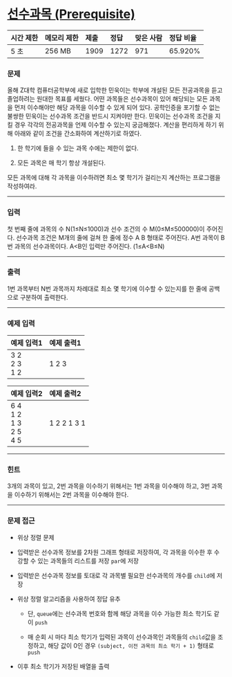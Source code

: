 # [선수과목 (Prerequisite)](https://www.acmicpc.net/problem/14567)

<div align = center>

| 시간 제한 | 메모리 제한 | 제출 | 정답 | 맞은 사람 | 정답 비율 |
| :-------- | :---------- | :--- | :--- | :-------- | :-------- |
| 5 초      | 256 MB      | 1909 | 1272 | 971       | 65.920%   |

</div>

### 문제

올해 Z대학 컴퓨터공학부에 새로 입학한 민욱이는 학부에 개설된 모든 전공과목을 듣고 졸업하려는 원대한 목표를 세웠다. 어떤 과목들은 선수과목이 있어 해당되는 모든 과목을 먼저 이수해야만 해당 과목을 이수할 수 있게 되어 있다. 공학인증을 포기할 수 없는 불쌍한 민욱이는 선수과목 조건을 반드시 지켜야만 한다. 민욱이는 선수과목 조건을 지킬 경우 각각의 전공과목을 언제 이수할 수 있는지 궁금해졌다. 계산을 편리하게 하기 위해 아래와 같이 조건을 간소화하여 계산하기로 하였다.

  1. 한 학기에 들을 수 있는 과목 수에는 제한이 없다.

  2. 모든 과목은 매 학기 항상 개설된다.

모든 과목에 대해 각 과목을 이수하려면 최소 몇 학기가 걸리는지 계산하는 프로그램을 작성하여라.

---

### 입력

첫 번째 줄에 과목의 수 N(1≤N≤1000)과 선수 조건의 수 M(0≤M≤500000)이 주어진다. 선수과목 조건은 M개의 줄에 걸쳐 한 줄에 정수 A B 형태로 주어진다. A번 과목이 B번 과목의 선수과목이다. A<B인 입력만 주어진다. (1≤A<B≤N)

---

### 출력

1번 과목부터 N번 과목까지 차례대로 최소 몇 학기에 이수할 수 있는지를 한 줄에 공백으로 구분하여 출력한다.

---

### 예제 입력

| 예제 입력1          | 예제 출력1 |
| :------------------ | :--------- |
| 3 2<br/>2 3<br/>1 2 | 1 2 3      |

| 예제 입력2                          | 예제 출력2  |
| :---------------------------------- | :---------- |
| 6 4<br/>1 2<br/>1 3<br/>2 5<br/>4 5 | 1 2 2 1 3 1 |

---

### 힌트

3개의 과목이 있고, 2번 과목을 이수하기 위해서는 1번 과목을 이수해야 하고, 3번 과목을 이수하기 위해서는 2번 과목을 이수해야 한다.

---

### 문제 접근

  - 위상 정렬 문제

  - 입력받은 선수과목 정보를 2차원 그래프 형태로 저장하여, 각 과목을 이수한 후 수강할 수 있는 과목들의 리스트를 저장 `par`에 저장

  - 입력받은 선수과목 정보를 토대로 각 과목별 필요한 선수과목의 개수를 `child`에 저장

  - 위상 정렬 알고리즘을 사용하여 정답 유추

    - 단, `queue`에는 선수과목 번호와 함께 해당 과목을 이수 가능한 최소 학기도 같이 `push`

    - 매 순회 시 마다 최소 학기가 입력된 과목이 선수과목인 과목들의 `child`값을 조정하고, 해당 값이 0인 경우 `(subject, 이전 과목의 최소 학기 + 1)` 형태로 `push`

  - 이후 최소 학기가 저장된 배열을 출력
